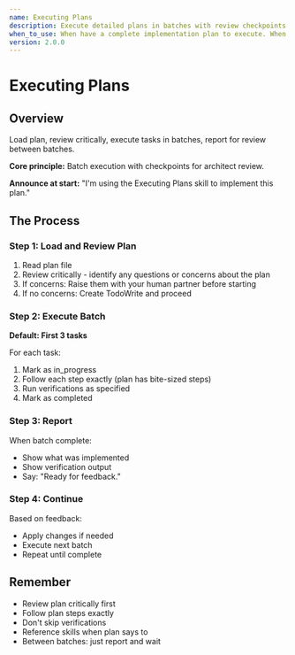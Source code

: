 ```yaml
---
name: Executing Plans
description: Execute detailed plans in batches with review checkpoints
when_to_use: When have a complete implementation plan to execute. When implementing in separate session from planning. When your human partner points you to a plan file to implement.
version: 2.0.0
---
```


# Executing Plans

## Overview

Load plan, review critically, execute tasks in batches, report for review between batches.

**Core principle:** Batch execution with checkpoints for architect review.

**Announce at start:** "I'm using the Executing Plans skill to implement this plan."

## The Process

### Step 1: Load and Review Plan
1. Read plan file
2. Review critically - identify any questions or concerns about the plan
3. If concerns: Raise them with your human partner before starting
4. If no concerns: Create TodoWrite and proceed

### Step 2: Execute Batch
**Default: First 3 tasks**

For each task:
1. Mark as in_progress
2. Follow each step exactly (plan has bite-sized steps)
3. Run verifications as specified
4. Mark as completed

### Step 3: Report
When batch complete:
- Show what was implemented
- Show verification output
- Say: "Ready for feedback."

### Step 4: Continue
Based on feedback:
- Apply changes if needed
- Execute next batch
- Repeat until complete

## Remember
- Review plan critically first
- Follow plan steps exactly
- Don't skip verifications
- Reference skills when plan says to
- Between batches: just report and wait
